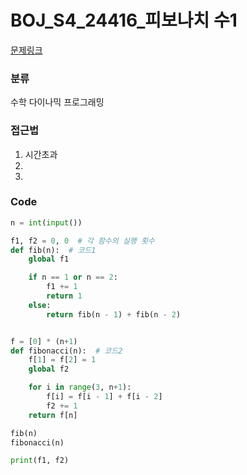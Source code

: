 # BOJ_S4_24416_피보나치 수1

[문제링크](https://www.acmicpc.net/problem/24416)


### 분류

수학
다이나믹 프로그래밍


### 접근법
1. 시간초과
2. 
3.


### Code
```python
n = int(input())

f1, f2 = 0, 0  # 각 함수의 실행 횟수
def fib(n):  # 코드1
    global f1

    if n == 1 or n == 2:
        f1 += 1
        return 1
    else:
        return fib(n - 1) + fib(n - 2)


f = [0] * (n+1)
def fibonacci(n):  # 코드2
    f[1] = f[2] = 1
    global f2

    for i in range(3, n+1):
        f[i] = f[i - 1] + f[i - 2]
        f2 += 1
    return f[n]

fib(n)
fibonacci(n)

print(f1, f2)
```